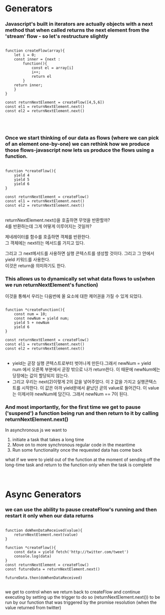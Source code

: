 # Generators

### Javascript's built in iterators are actually objects with a next method that when called returns the next element from the 'stream' flow - so let's restructure slightly

<pre>
<code>
function createFlow(array){
    let i = 0;
    const inner = {next : 
        function(){
            const el = array[i]
            i++;
            return el
        }
    return inner;
    }
}

const returnNextElement = createFlow([4,5,6])
const el1 = returnNextElement.next()
const el2 = returnNextElement.next()
</code>
</pre>

<br>

### Once we start thinking of our data as flows (where we can pick of an element one-by-one) we can rethink how we produce those flows-javascript now lets us produce the flows using a function.

<pre>
<code>
function *createFlow(){
    yield 4
    yield 5
    yield 6
}

const returnNextElement = createFlow()
const el1 = returnNextElement.next()
const el2 = returnNextElement.next()
</code>
</pre>

returnNextElement.next()을 호출하면 무엇을 반환할까?  
4를 반환하는데 그게 어떻게 이루어지는 것일까?

제네레이터를 함수를 호출하면 객체를 반환한다.  
그 객체에는 next라는 메서드를 가지고 있다.

그리고 그 next메서드를 사용하면 실행 콘텍스트를 생성할 것이다.
그리고 그 안에서 yield 키워드를 사용한다.  
이것은 return을 의미하기도 한다.

### This allows us to dynamically set what data flows to us(when we run returnNextElement's function)

이것을 통해서 우리는 다음번에 올 요소에 대한 제어권을 가질 수 있게 되었다.

<pre>
<code>
function *createFunction(){
    const num = 10;
    const newNum = yield num;
    yield 5 + newNum
    yield 6
}

const returnNextElement = createFlow()
const el1 = returnNextElement.next()
const el2 = returnNextElement.next()
</code>
</pre>

- yield는 곧장 실행 콘텍스트로부터 벗어나게 만든다.그래서 newNum = yield num 에서 오른쪽 부분에서 곧장 밖으로 나가 return한다. 이 때문에 newNum에는 당장에는 값이 할당되지 않는다.
- 그리고 우리는 next(2)이렇게 2의 값을 넣어주었다. 이 2 값을 가지고 실행콘텍스트를 시작한다. 이 값은 아까 yield문에서 끝났던 곧의 value로 들어간다. 이 value는 이제서야 newNum에 담긴다. 그래서 newNum == 7이 된다.

### And most importantly, for the first time we get to pause ('suspend') a function being run and then return to it by calling returnNextElement.next()

In asynchronous js we want to

1. initiate a task that takes a long time
2. Move on to more synchronous regular code in the meantime
3. Run some functionality once the requested data has come back

what if we were to yield out of the function at the moment of sending off the long-time task and return to the function only when the task is complete

<br>

# Async Generators

### we can use the ability to pause createFlow's running and then restart it only when our data returns

<pre>
<code>
function doWhenDataReceived(value){
    returnNextElement.next(value)
}

function *createFlow(){
    const data = yield fetch('http://twitter.com/tweet')
    console.log(data)
}
const returnNextElement = createFlow()
const futureData = returnNextElement.next()

futureData.then(doWhenDataReceived)
</code>
</pre>

we get to control when we return back to createFlow and continue executing by setting up the trigger to do so (returnNextElement.next()) to be run by our function that was triggered by the promise resolution (when the value returned from twitter)

